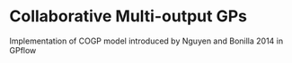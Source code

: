 # Collaborative Multi-output GPs
Implementation of COGP model introduced by Nguyen and Bonilla 2014 in GPflow
